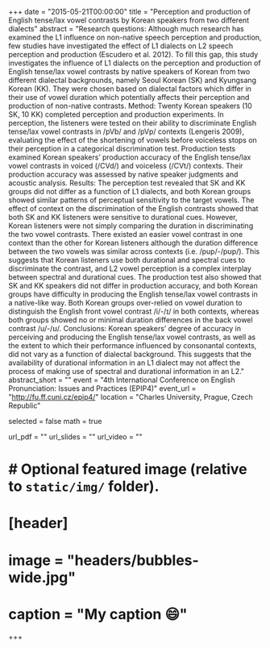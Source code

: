 +++
date = "2015-05-21T00:00:00"
title = "Perception and production of English tense/lax vowel contrasts by Korean speakers from two different dialects"
abstract = "Research questions: Although much research has examined the L1 influence on non-native speech perception and production, few studies have investigated the effect of L1 dialects on L2 speech perception and production (Escudero et al. 2012). To fill this gap, this study investigates the influence of L1 dialects on the perception and production of English tense/lax vowel contrasts by native speakers of Korean from two different dialectal backgrounds, namely Seoul Korean (SK) and Kyungsang Korean (KK). They were chosen based on dialectal factors which differ in their use of vowel duration which potentially affects their perception and production of non-native contrasts. Method: Twenty Korean speakers (10 SK, 10 KK) completed perception and production experiments. In perception, the listeners were tested on their ability to discriminate English tense/lax vowel contrasts in /pVb/ and /pVp/ contexts (Lengeris 2009), evaluating the effect of the shortening of vowels before voiceless stops on their perception in a categorical discrimination test. Production tests examined Korean speakers’ production accuracy of the English tense/lax vowel contrasts in voiced (/CVd/) and voiceless (/CVt/) contexts. Their production accuracy was assessed by native speaker judgments and acoustic analysis. Results: The perception test revealed that SK and KK groups did not differ as a function of L1 dialects, and both Korean groups showed similar patterns of perceptual sensitivity to the target vowels. The effect of context on the discrimination of the English contrasts showed that both SK and KK listeners were sensitive to durational cues. However, Korean listeners were not simply comparing the duration in discriminating the two vowel contrasts. There existed an easier vowel contrast in one context than the other for Korean listeners although the duration difference between the two vowels was similar across contexts (i.e. /pup/-/pʊp/). This suggests that Korean listeners use both durational and spectral cues to discriminate the contrast, and L2 vowel perception is a complex interplay between spectral and durational cues. The production test also showed that SK and KK speakers did not differ in production accuracy, and both Korean groups have difficulty in producing the English tense/lax vowel contrasts in a native-like way. Both Korean groups over-relied on vowel duration to distinguish the English front vowel contrast /i/-/ɪ/ in both contexts, whereas both groups showed no or minimal duration differences in the back vowel contrast /u/-/ʊ/. Conclusions: Korean speakers’ degree of accuracy in perceiving and producing the English tense/lax vowel contrasts, as well as the extent to which their performance influenced by consonantal contexts, did not vary as a function of dialectal background. This suggests that the availability of durational information in an L1 dialect may not affect the process of making use of spectral and durational information in an L2."
abstract_short = ""
event = "4th International Conference on English Pronunciation: Issues and Practices (EPIP4)"
event_url = "http://fu.ff.cuni.cz/epip4/"
location = "Charles University, Prague, Czech Republic"

selected = false
math = true

url_pdf = ""
url_slides = ""
url_video = ""

# # Optional featured image (relative to `static/img/` folder).
# [header]
# image = "headers/bubbles-wide.jpg"
# caption = "My caption :smile:"

+++
